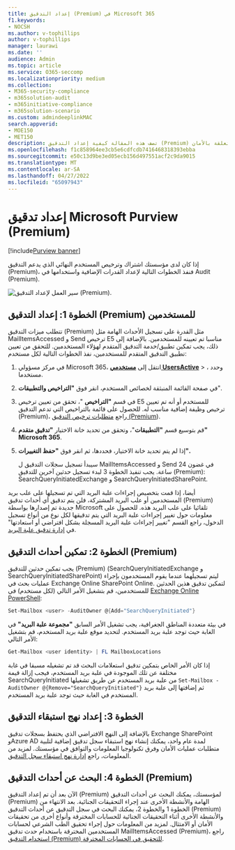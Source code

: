 ```yaml
---
title: إعداد التدقيق (Premium) في Microsoft 365
f1.keywords:
- NOCSH
ms.author: v-tophillips
author: v-tophillips
manager: laurawi
ms.date: ''
audience: Admin
ms.topic: article
ms.service: O365-seccomp
ms.localizationpriority: medium
ms.collection:
- M365-security-compliance
- m365solution-audit
- m365initiative-compliance
- m365solution-scenario
ms.custom: admindeeplinkMAC
search.appverid:
- MOE150
- MET150
description: تصف هذه المقالة كيفية إعداد التدقيق (Premium) حتى تتمكن من إجراء التحقيقات الجنائية عند اختراق حسابات المستخدمين أو التحقيق في الحوادث الأخرى المتعلقة بالأمان.
ms.openlocfilehash: f1c858964ee3cb5e6cdfcdb7416468318393ebba
ms.sourcegitcommit: e50c13d9be3ed05ecb156d497551acf2c9da9015
ms.translationtype: MT
ms.contentlocale: ar-SA
ms.lasthandoff: 04/27/2022
ms.locfileid: "65097943"
---
```

# <a name="set-up-microsoft-purview-audit-premium"></a>إعداد تدقيق Microsoft Purview (Premium)

[!include[Purview banner](../includes/purview-rebrand-banner.md)]

إذا كان لدى مؤسستك اشتراك وترخيص المستخدم النهائي الذي يدعم التدقيق (Premium)، فنفذ الخطوات التالية لإعداد القدرات الإضافية واستخدامها في Audit (Premium).

![سير العمل لإعداد التدقيق (Premium).](../media/AdvancedAuditWorkflow.png)

## <a name="step-1-set-up-audit-premium-for-users"></a>الخطوة 1: إعداد التدقيق (Premium) للمستخدمين

تتطلب ميزات التدقيق (Premium) مثل القدرة على تسجيل الأحداث الهامة مثل MailItemsAccessed و Send ترخيص E5 مناسبا تم تعيينه للمستخدمين. بالإضافة إلى ذلك، يجب تمكين تطبيق/خدمة التدقيق المتقدم لهؤلاء المستخدمين. للتحقق من تعيين تطبيق التدقيق المتقدم للمستخدمين، نفذ الخطوات التالية لكل مستخدم:

1. في مركز مسؤولي Microsoft 365، انتقل إلى <a href="https://go.microsoft.com/fwlink/p/?linkid=834822" target="_blank">**مستخدمي UsersActive**</a> > ، وحدد مستخدما.

2. في صفحة القائمة المنبثقة لخصائص المستخدم، انقر فوق **"التراخيص والتطبيقات**".

3. في قسم **"التراخيص** "، تحقق من تعيين ترخيص E5 للمستخدم أو أنه تم تعيين ترخيص وظيفة إضافية مناسب له. للحصول على قائمة بالتراخيص التي تدعم التدقيق (Premium)، راجع [متطلبات ترخيص التدقيق (Premium](auditing-solutions-overview.md#audit-premium-1)).

4. قم بتوسيع قسم **"التطبيقات**"، وتحقق من تحديد خانة الاختيار **"تدقيق متقدم" Microsoft 365**.

5. إذا لم يتم تحديد خانة الاختيار، فحددها، ثم انقر فوق **"حفظ التغييرات".**

   سيبدأ تسجيل سجلات التدقيق ل MailItemsAccessed و Send في غضون 24 ساعة. يجب تنفيذ الخطوة 3 لبدء تسجيل حدثين آخرين للتدقيق (Premium): SearchQueryInitiatedExchange و SearchQueryInitiatedSharePoint.

أيضا، إذا قمت بتخصيص إجراءات علبة البريد التي تم تسجيلها على علب بريد المستخدمين أو علب البريد المشتركة، فلن يتم تدقيق أي أحداث تدقيق (Premium) جديدة تم إصدارها بواسطة Microsoft تلقائيا على علب البريد هذه. للحصول على معلومات حول تغيير إجراءات علبة البريد التي يتم تدقيقها لكل نوع من أنواع تسجيل الدخول، راجع القسم "تغيير إجراءات علبة البريد المسجلة بشكل افتراضي أو استعادتها" في [إدارة تدقيق علبة البريد](enable-mailbox-auditing.md#change-or-restore-mailbox-actions-logged-by-default).

## <a name="step-2-enable-audit-premium-events"></a>الخطوة 2: تمكين أحداث التدقيق (Premium)

يجب تمكين حدثين للتدقيق (Premium) (SearchQueryInitiatedExchange و SearchQueryInitiatedSharePoint) ليتم تسجيلهما عندما يقوم المستخدمون بإجراء عمليات بحث في Exchange Online SharePoint Online. لتمكين تدقيق هذين الحدثين للمستخدمين، قم بتشغيل الأمر التالي (لكل مستخدم) في [Exchange Online PowerShell](/powershell/exchange/connect-to-exchange-online-powershell):

```powershell
Set-Mailbox <user> -AuditOwner @{Add="SearchQueryInitiated"}
```

في بيئة متعددة المناطق الجغرافية، يجب تشغيل الأمر السابق **"مجموعة علبة البريد"** في الغابة حيث توجد علبة بريد المستخدم. لتحديد موقع علبة بريد المستخدم، قم بتشغيل الأمر التالي: 

```powershell
Get-Mailbox <user identity> | FL MailboxLocations
```

إذا كان الأمر الخاص بتمكين تدقيق استعلامات البحث قد تم تشغيله مسبقا في غابة مختلفة عن تلك الموجودة في علبة بريد المستخدم، فيجب إزالة قيمة SearchQueryInitiated من علبة بريد المستخدم عن طريق تشغيلها `Set-Mailbox -AuditOwner @{Remove="SearchQueryInitiated"}` ثم إضافتها إلى علبة بريد المستخدم في الغابة حيث توجد علبة بريد المستخدم.

## <a name="step-3-set-up-audit-retention-policies"></a>الخطوة 3: إعداد نهج استبقاء التدقيق

بالإضافة إلى النهج الافتراضي الذي يحتفظ بسجلات تدقيق Exchange SharePoint وAzure AD لمدة عام واحد، يمكنك إنشاء نهج استبقاء سجل تدقيق إضافية لتلبية متطلبات عمليات الأمان وفرق تكنولوجيا المعلومات والتوافق في مؤسستك. لمزيد من المعلومات، راجع [إدارة نهج استبقاء سجل التدقيق](audit-log-retention-policies.md).

## <a name="step-4-search-for-audit-premium-events"></a>الخطوة 4: البحث عن أحداث التدقيق (Premium)

الآن بعد أن تم إعداد التدقيق (Premium) لمؤسستك، يمكنك البحث عن أحداث التدقيق (Premium) الهامة والأنشطة الأخرى عند إجراء التحقيقات الجنائية. بعد الانتهاء من الخطوة 1 والخطوة 2، يمكنك البحث في سجل التدقيق عن أحداث التدقيق (Premium) والأنشطة الأخرى أثناء التحقيقات الجنائية للحسابات المخترقة وأنواع أخرى من تحقيقات الأمان أو الامتثال. لمزيد من المعلومات حول إجراء تحقيق الطب الشرعي لحسابات المستخدمين المخترقة باستخدام حدث تدقيق MailItemsAccessed (Premium)، راجع [استخدام التدقيق (Premium) للتحقيق في الحسابات المخترقة](mailitemsaccessed-forensics-investigations.md).

